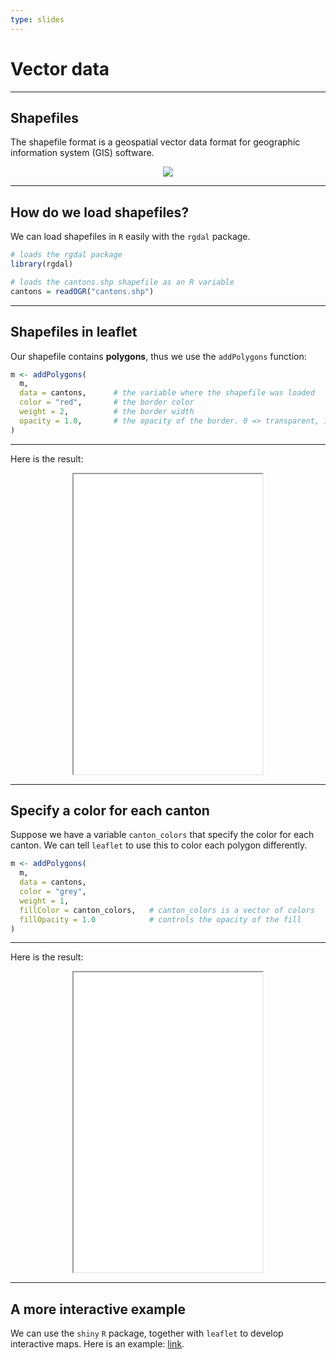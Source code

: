 ```yaml
---
type: slides
---
```


# Vector data

---

## Shapefiles

The shapefile format is a geospatial vector data format for geographic information system (GIS) software.

<div style="text-align:center"><img src="shapefile_example.png" alt=" " ></div>

---

## How do we load shapefiles?

We can load shapefiles in `R` easily with the `rgdal` package.

```r
# loads the rgdal package
library(rgdal)

# loads the cantons.shp shapefile as an R variable 
cantons = readOGR("cantons.shp")
```

---

## Shapefiles in leaflet

Our shapefile contains **polygons**, thus we use the `addPolygons` function:

```r
m <- addPolygons(
  m, 
  data = cantons,      # the variable where the shapefile was loaded 
  color = "red",       # the border color
  weight = 2,          # the border width
  opacity = 1.0,       # the opacity of the border. 0 => transparent, 1 => opaque.
)
```

---

Here is the result:

<div style="text-align:center">
  <iframe src="example_4a.html" height="480" width="60%" title="Iframe Example"></iframe>
</div>

---

## Specify a color for each canton

Suppose we have a variable `canton_colors` that specify the color for each canton. We can tell `leaflet` to use this to color each polygon differently.

```r
m <- addPolygons(
  m, 
  data = cantons, 
  color = "grey", 
  weight = 1,
  fillColor = canton_colors,   # canton_colors is a vector of colors
  fillOpacity = 1.0            # controls the opacity of the fill
)
```

---

Here is the result:

<div style="text-align:center">
  <iframe src="example_4b.html" height="480" width="60%" title="Iframe Example"></iframe>
</div>

---

## A more interactive example

We can use the `shiny` `R` package, together with `leaflet` to develop interactive maps. Here is an example: [link](https://davideacucci.shinyapps.io/swisstemp/).

